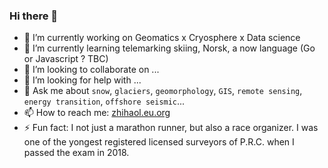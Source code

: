 ### Hi there 👋

- 🔭 I’m currently working on Geomatics x Cryosphere x Data science
- 🌱 I’m currently learning telemarking skiing, Norsk, a now language (Go or Javascript ? TBC)
- 👯 I’m looking to collaborate on ...
- 🤔 I’m looking for help with ...
- 💬 Ask me about `snow`, `glaciers`, `geomorphology`, `GIS`, `remote sensing`, `energy transition`, `offshore seismic`...
- 📫 How to reach me: [zhihaol.eu.org](https://www.zhihaol.eu.org)
- ⚡ Fun fact: I not just a marathon runner, but also a race organizer. I was one of the yongest registered licensed surveyors of P.R.C. when I passed the exam in 2018.

